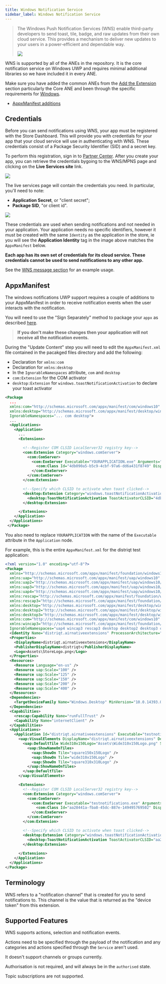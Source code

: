 ```yaml
---
title: Windows Notification Service
sidebar_label: Windows Notification Service
---
```



>
> The Windows Push Notification Services (WNS) enable third-party developers to send toast, tile, badge, and raw updates from their own cloud service. This provides a mechanism to deliver new updates to your users in a power-efficient and dependable way.
>
> ![](images/windows-actions.png)
>

WNS is supported by all of the ANEs in the repository. It is the core notification service on Windows UWP and requires minimal additional libraries so we have included it in every ANE.  

Make sure you have added the common ANEs from the [Add the Extension](../add-the-extension) section particularly the Core ANE and been through the specific requirements for [Windows](add-the-extension).



- [AppxManifest additions](#appxmanifest)



## Credentials

Before you can send notifications using WNS, your app must be registered with the Store Dashboard. This will provide you with credentials for your app that your cloud service will use in authenticating with WNS. These credentials consist of a Package Security Identifier (SID) and a secret key. 

To perform this registration, sign in to [Partner Center](https://partner.microsoft.com/en-us/dashboard/home). After you create your app, you can retrieve the credentials bygoing to the WNS/MPNS page and clicking on the **Live Services site** link.

![](images/windows_wns_credentials_1.png)

The live services page will contain the credentials you need. In particular, you'll need to note:

- **Application Secret**, or "client secret";
- **Package SID**, "or client id".

![](images/windows_wns_credentials_2.png)

These credentials are used when sending notifications and not needed in your application. Your application needs no specific identifiers, however it must be created with the same `Identity` as the application in the store, ie you will see the **Application Identity** tag in the image above matches the `AppxManifest` below.


**Each app has its own set of credentials for its cloud service. These credentials cannot be used to send notifications to any other app.**


See the [WNS message section](windows-wns-message) for an example usage.


## AppxManifest

The windows notifications UWP support requires a couple of additions to your AppxManifest in order to receive notification events when the user interacts with the notification.

You will need to use the "Sign Separately" method to package your `appx` as described [here](/docs/tutorials/windows-appx-packaging-method1). 

>
> **If you don't make these changes then your application will not receive all the notification events.**
>

During the "Update Content" step you will need to edit the `AppxManifest.xml` file contained in the pacakged files directory and add the following:

- Declaration for `xmlns:com`
- Declaration for `xmlns:desktop`
- In the `IgnorableNamespaces` attribute, `com` and `desktop`
- `com:Extension` for the COM activator
- `desktop:Extension` for `windows.toastNotificationActivation` to declare your toast activator


```xml
<Package
  ...
  xmlns:com="http://schemas.microsoft.com/appx/manifest/com/windows10"
  xmlns:desktop="http://schemas.microsoft.com/appx/manifest/desktop/windows10"
  IgnorableNamespaces="... com desktop">
  ...
  <Applications>
    <Application>
      ...
      <Extensions>

        <!--Register COM CLSID LocalServer32 registry key-->
        <com:Extension Category="windows.comServer">
          <com:ComServer>
            <com:ExeServer Executable="YOURAPPLICATION.exe" Arguments="-ToastActivated" DisplayName="Toast activator">
              <com:Class Id="4db090a5-b5c9-4cbf-97a6-dd6a431f8749" DisplayName="Toast activator"/>
            </com:ExeServer>
          </com:ComServer>
        </com:Extension>

        <!--Specify which CLSID to activate when toast clicked-->
        <desktop:Extension Category="windows.toastNotificationActivation">
          <desktop:ToastNotificationActivation ToastActivatorCLSID="4db090a5-b5c9-4cbf-97a6-dd6a431f8749" /> 
        </desktop:Extension>

      </Extensions>
    </Application>
  </Applications>
 </Package>
```


You also need to replace `YOURAPPLICATION` with the name of the `Executable` attribute in the `Application` node.

For example, this is the entire `AppxManifest.xml` for the distriqt test application:


```xml
<?xml version="1.0" encoding="utf-8"?>
<Package
  xmlns="http://schemas.microsoft.com/appx/manifest/foundation/windows10" 
  xmlns:uap="http://schemas.microsoft.com/appx/manifest/uap/windows10" 
  xmlns:uap2="http://schemas.microsoft.com/appx/manifest/uap/windows10/2" 
  xmlns:uap3="http://schemas.microsoft.com/appx/manifest/uap/windows10/3" 
  xmlns:uap4="http://schemas.microsoft.com/appx/manifest/uap/windows10/4" 
  xmlns:rescap="http://schemas.microsoft.com/appx/manifest/foundation/windows10/restrictedcapabilities" 
  xmlns:rescap3="http://schemas.microsoft.com/appx/manifest/foundation/windows10/restrictedcapabilities/3" 
  xmlns:desktop="http://schemas.microsoft.com/appx/manifest/desktop/windows10" 
  xmlns:desktop2="http://schemas.microsoft.com/appx/manifest/desktop/windows10/2" 
  xmlns:desktop3="http://schemas.microsoft.com/appx/manifest/desktop/windows10/3" 
  xmlns:com="http://schemas.microsoft.com/appx/manifest/com/windows10" 
  xmlns:wincap3="http://schemas.microsoft.com/appx/manifest/foundation/windows10/windowscapabilities/3" 
  IgnorableNamespaces="uap4 wincap3 rescap3 desktop desktop2 desktop3 com">
  <Identity Name="distriqt.airnativeextensions" ProcessorArchitecture="x86" Publisher="CN=38CAD93E-B1A7-480F-B65D-3545798BA205" Version="1.0.0.0" />
  <Properties>
    <DisplayName>distriqt.airnativeextensions</DisplayName>
    <PublisherDisplayName>distriqt</PublisherDisplayName>
    <Logo>Assets\StoreLogo.png</Logo>
  </Properties>
  <Resources>
    <Resource Language="en-us" />
    <Resource uap:Scale="100" />
    <Resource uap:Scale="125" />
    <Resource uap:Scale="150" />
    <Resource uap:Scale="200" />
    <Resource uap:Scale="400" />
  </Resources>
  <Dependencies>
    <TargetDeviceFamily Name="Windows.Desktop" MinVersion="10.0.14393.0" MaxVersionTested="10.0.16299.15" />
  </Dependencies>
  <Capabilities>
    <rescap:Capability Name="runFullTrust" />
    <Capability Name="internetClient" />
  </Capabilities>
  <Applications>
    <Application Id="distriqt.airnativeextensions" Executable="testnotifications.exe" EntryPoint="Windows.FullTrustApplication">
      <uap:VisualElements DisplayName="distriqt.airnativeextensions" Description="distriqt.airnativeextensions" BackgroundColor="transparent" Square150x150Logo="Assets\Square150x150Logo.png" Square44x44Logo="Assets\Square44x44Logo.png">
        <uap:DefaultTile Wide310x150Logo="Assets\Wide310x150Logo.png" Square310x310Logo="Assets\Square310x310Logo.png" Square71x71Logo="Assets\Square71x71Logo.png">
          <uap:ShowNameOnTiles>
            <uap:ShowOn Tile="square150x150Logo" />
            <uap:ShowOn Tile="wide310x150Logo" />
            <uap:ShowOn Tile="square310x310Logo" />
          </uap:ShowNameOnTiles>
        </uap:DefaultTile>
      </uap:VisualElements>

      <Extensions>
        <!--Register COM CLSID LocalServer32 registry key-->
        <com:Extension Category="windows.comServer">
          <com:ComServer>
            <com:ExeServer Executable="testnotifications.exe" Arguments="-ToastActivated" DisplayName="Toast activator">
              <com:Class Id="aa28441a-fba8-45dc-887e-149495769502" DisplayName="Toast activator"/>
            </com:ExeServer>
          </com:ComServer>
        </com:Extension>

        <!--Specify which CLSID to activate when toast clicked-->
        <desktop:Extension Category="windows.toastNotificationActivation">
          <desktop:ToastNotificationActivation ToastActivatorCLSID="aa28441a-fba8-45dc-887e-149495769502" /> 
        </desktop:Extension>
        
      </Extensions>
    </Application>
  </Applications>
</Package>
```



## Terminology

WNS refers to a "notification channel" that is created for you to send notifications to. This channel is the value that is returned as the "device token" from this extension. 



## Supported Features 

WNS supports actions, selection and notification events. 

Actions need to be specified through the payload of the notification and any categories and actions specified through the `Service` aren't used.

It doesn't support channels or groups currently.

Authorisation is not required, and will always be in the `authorised` state.

Topic subscriptions are not supported.
